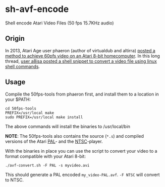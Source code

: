 # sh-avf-encode
Shell encode Atari Video Files (50 fps 15.7KHz audio)

## Origin
In 2013, Atari Age user phaeron (author of virtualdub and altirra) [posted a method to achieve 60pfs video on an Atari 8-bit homecomputer](https://atariage.com/forums/topic/211689-60-fps-video-using-side-2/). In this long thread, [user a8isa posted a shell snippet to convert a video file using linux shell commands](https://atariage.com/forums/topic/211689-60-fps-video-using-side-2/?do=findComment&comment=3841921).

## Usage
Compile the 50fps-tools from phaeron first, and install them to a location in your $PATH:
```
cd 50fps-tools
PREFIX=/usr/local make
sudo PREFIX=/usr/local make install
```
The above commands will install the binaries to /usr/local/bin

**NOTE**: The 50fps-tools also contains the source (`*.s`) and compiled versions of the Atari [PAL](movplay50n.obx)- and the [NTSC](movplay50n.obx)-player.

With the binaries in place you can use the script to convert your video to a format compatible with your Atari 8-bit:
```
./avf-convert.sh -F PAL -s myvideo.avi
```
This should generate a PAL encoded `my_video-PAL.avf`. `-F NTSC` will convert to NTSC.